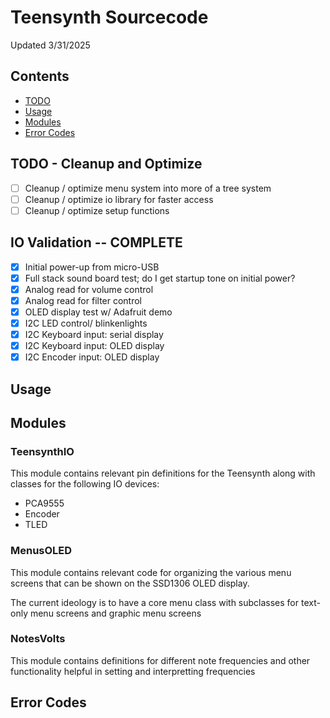 # Teensynth Sourcecode
Updated 3/31/2025

## Contents  
- [TODO](#todo)
- [Usage](#usage)
- [Modules](#modules)
- [Error Codes](#error-codes)

## TODO - Cleanup and Optimize
- [ ] Cleanup / optimize menu system into more of a tree system
- [ ] Cleanup / optimize io library for faster access
- [ ] Cleanup / optimize setup functions

## IO Validation -- COMPLETE
- [X] Initial power-up from micro-USB
- [X] Full stack sound board test; do I get startup tone on initial power?
- [X] Analog read for volume control
- [X] Analog read for filter control
- [X] OLED display test w/ Adafruit demo
- [X] I2C LED control/ blinkenlights
- [x] I2C Keyboard input: serial display
- [x] I2C Keyboard input: OLED display
- [x] I2C Encoder input: OLED display

## Usage

## Modules
### TeensynthIO  
This module contains relevant pin definitions for the Teensynth along with classes for the following IO devices:
- PCA9555
- Encoder
- TLED  
### MenusOLED  
This module contains relevant code for organizing the various menu screens that can be shown on the SSD1306 OLED display.  

The current ideology is to have a core menu class with subclasses for text-only menu screens and graphic menu screens
### NotesVolts
This module contains definitions for different note frequencies and other functionality helpful in setting and interpretting frequencies
## Error Codes
